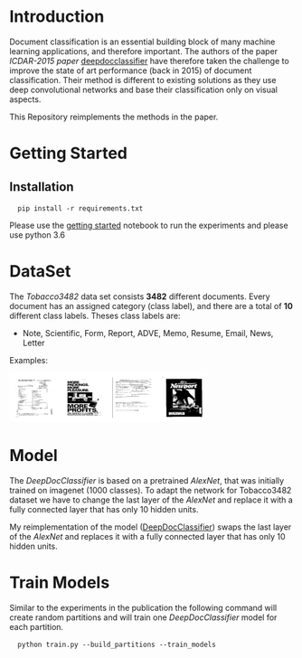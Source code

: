 # Introduction
 
Document classification is an essential building block of many machine learning applications,
and therefore important. The authors of the paper *ICDAR-2015 paper* [deepdocclassifier](https://ieeexplore.ieee.org/document/7333933/) have therefore taken the challenge to improve the
state of art performance (back in 2015) of document classification. Their method is different to existing solutions as they use deep convolutional networks and base their classification only on visual aspects.
 
This Repository reimplements the methods in the paper.
 
 
# Getting Started
 
## Installation
      pip install -r requirements.txt
 
Please use the [getting started](DeepDocClassifier-Getting-Started.ipynb) notebook to run
the experiments and please use python 3.6
 
# DataSet
 
The *Tobacco3482* data set consists **3482** different documents. Every document
has an assigned category (class label), and there are a total of **10** different class labels.
Theses class labels are:
* Note, Scientific, Form, Report, ADVE, Memo, Resume, Email, News, Letter
 
Examples:
 
![alt text](var/example_docs.png)
 
# Model
 
The *DeepDocClassifier* is based on a pretrained *AlexNet*, that was initially trained on imagenet (1000 classes). To adapt the network for Tobacco3482 dataset we have to change the last layer of the *AlexNet* and replace it with a fully connected layer that has only 10 hidden units.
 
My reimplementation of the model ([DeepDocClassifier](model.py)) swaps the last layer of the *AlexNet* and replaces it with a fully connected layer that has only 10 hidden units.

# Train Models

Similar to the experiments in the publication the following command will create random partitions and will train one *DeepDocClassifier* model for each partition.

      python train.py --build_partitions --train_models


